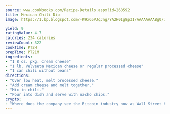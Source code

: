 ```yaml
---
source: www.cookbooks.com/Recipe-Details.aspx?id=268592
title: Mexican Chili Dip
image: https://1.bp.blogspot.com/-K9x65VJqJng/YA2H0Ig8p3I/AAAAAAAABg0/JRKr7ZzesxofwlGw6YudXad_aQn9BD52QCLcBGAsYHQ/s299/2.png

yield: 9
ratingValue: 4.7
calories: 234 calories
reviewCount: 322
cookTime: PT2H
prepTime: PT21M
ingredients:
- "1 8 oz. pkg. cream cheese"
- "1 lb. Velveeta Mexican cheese or regular processed cheese"
- "1 can chili without beans"
directions:
- "Over low heat, melt processed cheese."
- "Add cream cheese and melt together."
- "Mix in chili."
- "Pour into dish and serve with nacho chips."
crypto:
- "Where does the company see the Bitcoin industry now as Wall Street has begun to embrace it and what was the turning point that legitimatized Bitcoin?"
---
```

